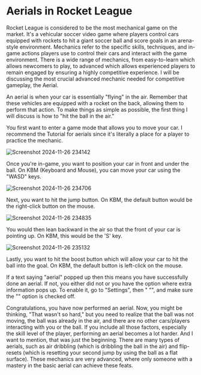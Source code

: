 # Aerials in Rocket League

Rocket League is considered to be the most mechanical game on the market. It's a vehicular soccer video game where players control cars equipped with rockets to hit a giant soccer ball and score goals in an arena-style environment. Mechanics refer to the specific skills, techniques, and in-game actions players use to control their cars and interact with the game environment. There is a wide range of mechanics, from easy-to-learn which allows newcomers to play, to advanced which allows experienced players to remain engaged by ensuring a highly competitive experience. I will be discussing the most crucial advanced mechanic needed for competitive gameplay, the Aerial.

An aerial is when your car is essentially "flying" in the air. Remember that these vehicles are equipped with a rocket on the back, allowing them to perform that action. To make things as simple as possible, the first thing I will discuss is how to "hit the ball in the air." 

You first want to enter a game mode that allows you to move your car. I recommend the Tutorial for aerials since it's literally a place for a player to practice the mechanic.

![Screenshot 2024-11-26 234142](https://github.com/user-attachments/assets/2796033d-ba03-46c6-b10e-dedbb8df6d66)

Once you're in-game, you want to position your car in front and under the ball. On KBM (Keyboard and Mouse), you can move your car using the "WASD" keys.

![Screenshot 2024-11-26 234706](https://github.com/user-attachments/assets/35f62850-5794-4406-ac99-e9fa1c3b4536)


Next, you want to hit the jump button. On KBM, the default button would be the right-click button on the mouse.

![Screenshot 2024-11-26 234835](https://github.com/user-attachments/assets/7da77c2b-4093-4808-a88d-9c7795710992)


You would then lean backward in the air so that the front of your car is pointing up. On KBM, this would be the 'S' key.

![Screenshot 2024-11-26 235132](https://github.com/user-attachments/assets/c98b3cfb-8b50-4533-bd30-058cba91078d)


Lastly, you want to hit the boost button which will allow your car to hit the ball into the goal. On KBM, the default button is left-click on the mouse.

If a text saying "aerial" popped up then this means you have successfully done an aerial. If not, you either did not or you have the option where extra information pops up. To enable it, go to "Settings", then " "", and make sure the "" option is checked off.

Congratulations, you have now performed an aerial. Now, you might be thinking, "That wasn't so hard," but you need to realize that the ball was not moving, the ball was already in the air, and there are no other cars/players interacting with you or the ball. If you include all those factors, especially the skill level of the player, performing an aerial becomes a lot harder. And I want to mention, that was just the beginning. There are many types of aerials, such as air dribbling (which is dribbling the ball in the air) and flip-resets (which is resetting your second jump by using the ball as a flat surface). These mechanics are very advanced, where only someone with a mastery in the basic aerial can achieve these feats.
